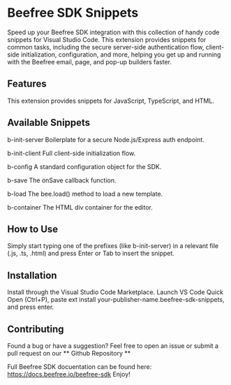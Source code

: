 # Beefree SDK Snippets

Speed up your Beefree SDK integration with this collection of handy code snippets for Visual Studio Code.
This extension provides snippets for common tasks, including the secure server-side authentication flow, client-side initialization, configuration, and more, helping you get up and running with the Beefree email, page, and pop-up builders faster.

## Features
This extension provides snippets for JavaScript, TypeScript, and HTML.

## Available Snippets
b-init-server
Boilerplate for a secure Node.js/Express auth endpoint.

b-init-client
Full client-side initialization flow.

b-config
A standard configuration object for the SDK.

b-save
The onSave callback function.

b-load
The bee.load() method to load a new template.

b-container
The HTML div container for the editor.

## How to Use
Simply start typing one of the prefixes (like b-init-server) in a relevant file (.js, .ts, .html) and press Enter or Tab to insert the snippet.

## Installation
Install through the Visual Studio Code Marketplace.
Launch VS Code Quick Open (Ctrl+P), paste ext install your-publisher-name.beefree-sdk-snippets, and press enter.

## Contributing
Found a bug or have a suggestion? Feel free to open an issue or submit a pull request on our ** Github Repository **

Full Beefree SDK docuentation can be found here: https://docs.beefree.io/beefree-sdk
Enjoy!
